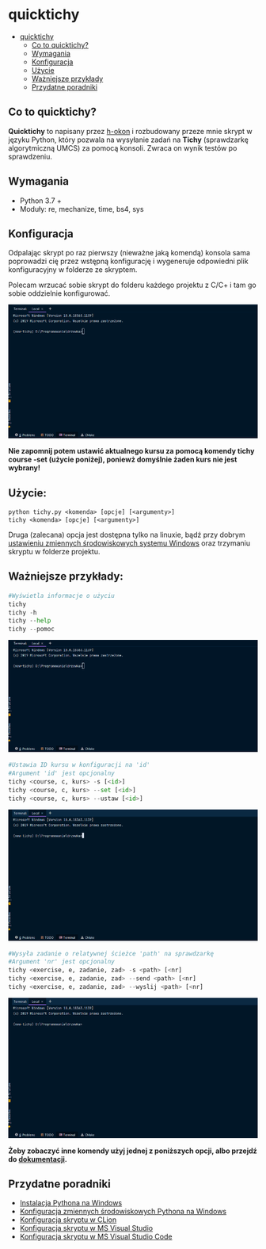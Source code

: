 # quicktichy

* [quicktichy](#quicktichy)
  * [Co to quicktichy?](#co-to-quicktichy)
  * [Wymagania](#wymagania)
  * [Konfiguracja](#konfiguracja)
  * [Użycie](#użycie)
  * [Ważniejsze przykłady](#ważniejsze-przykłady)
  * [Przydatne poradniki](#przydatne-poradniki)

## Co to quicktichy?

**Quicktichy** to napisany przez [h-okon](https://github.com/h-okon) i rozbudowany przeze mnie skrypt w języku Python, który pozwala na wysyłanie zadań na **Tichy** (sprawdzarkę algorytmiczną UMCS) za pomocą konsoli. Zwraca on wynik testów po sprawdzeniu.

## Wymagania
   * Python 3.7 +
   * Moduły: re, mechanize, time, bs4, sys

## Konfiguracja

Odpalając skrypt po raz pierwszy (nieważne jaką komendą) konsola sama poprowadzi cię przez wstępną konfigurację i wygeneruje odpowiedni plik konfiguracyjny w folderze ze skryptem.

Polecam wrzucać sobie skrypt do folderu każdego projektu z C/C+ i tam go sobie oddzielnie konfigurować.

![tichy_first](images/tichy_first.gif?raw=true)

**Nie zapomnij potem ustawić aktualnego kursu za pomocą komendy **tichy course -set** (użycie poniżej), poniewż domyślnie żaden kurs nie jest wybrany!**

## Użycie:
```console
python tichy.py <komenda> [opcje] [<argumenty>]
tichy <komenda> [opcje] [<argumenty>]
```
    
Druga (zalecana) opcja jest dostępna tylko na linuxie, bądź przy dobrym [ustawieniu zmiennych środowiskowych systemu Windows](docs/python_environmental.md) oraz trzymaniu skryptu w folderze projektu.
## Ważniejsze przykłady:
```python
#Wyświetla informacje o użyciu
tichy 
tichy -h
tichy --help
tichy --pomoc
```
    
![tichy_help](images/tichy_help.gif?raw=true)

```python
#Ustawia ID kursu w konfiguracji na 'id'
#Argument 'id' jest opcjonalny
tichy <course, c, kurs> -s [<id>]
tichy <course, c, kurs> --set [<id>]
tichy <course, c, kurs> --ustaw [<id>]
```

![tichy_help](images/tichy_course_set.gif?raw=true)

```python
#Wysyła zadanie o relatywnej ścieżce 'path' na sprawdzarkę
#Argument 'nr' jest opcjonalny
tichy <exercise, e, zadanie, zad> -s <path> [<nr]
tichy <exercise, e, zadanie, zad> --send <path> [<nr]
tichy <exercise, e, zadanie, zad> --wyslij <path> [<nr]
```

![tichy_help](images/tichy_exercise_send.gif?raw=true)

**Żeby zobaczyć inne komendy użyj jednej z poniższych opcji, albo przejdź do [dokumentacji](docs/documentation.md).**

## Przydatne poradniki
* [Instalacja Pythona na Windows](docs/python_installation.md)
* [Konfiguracja zmiennych środowiskowych Pythona na Windows](docs/python_environmental.md)
* [Konfiguracja skryptu w CLion](docs/clion_config.md)
* [Konfiguracja skryptu w MS Visual Studio](docs/vs_config.md)
* [Konfiguracja skryptu w MS Visual Studio Code](docs/vscode_config.md)